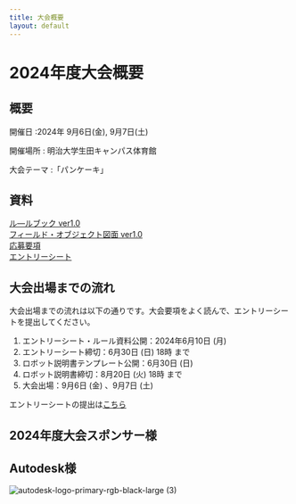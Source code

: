 ```yaml
---
title: 大会概要
layout: default
---
```


# 2024年度大会概要

## 概要
開催日
:2024年 9月6日(金), 9月7日(土)  

開催場所
: 明治大学生田キャンパス体育館

大会テーマ
:「パンケーキ」


## 資料
[ル―ルブック ver1.0](../data/2024/pdf/F3RC2024_rulebook_v10.pdf)  
[フィールド・オブジェクト図面 ver1.0](../data/2024/pdf/F3RC2024_field_and_object_v10.pdf)  
[応募要項](../data/2024/pdf/F3RC2024_guidelines_0610.pdf)  
[エントリーシート](../data/2024/Word/F3RC2024_entry_sheet.docx)

## 大会出場までの流れ
大会出場までの流れは以下の通りです。大会要項をよく読んで、エントリーシートを提出してください。

1. エントリーシート・ルール資料公開：2024年6月10日 (月)
2. エントリーシート締切：6月30日 (日) 18時 まで
3. ロボット説明書テンプレート公開：6月30日 (日)
4. ロボット説明書締切：8月20日 (火) 18時 まで
5. 大会出場：9月6日 (金) 、9月7日 (土)

エントリーシートの提出は[こちら](https://docs.google.com/forms/d/e/1FAIpQLScrWJZhFGGzij2I97wo-64ZBthRO-mgopbNLmZY4XdOHR8HYA/viewform?usp=sf_link)

## 2024年度大会スポンサー様
## Autodesk様 ##
![autodesk-logo-primary-rgb-black-large (3)](https://github.com/F3RC-committee/f3rc-committee.github.io/assets/164468008/783fb6a9-bae4-46f8-a4c4-87e64adb4d75)

